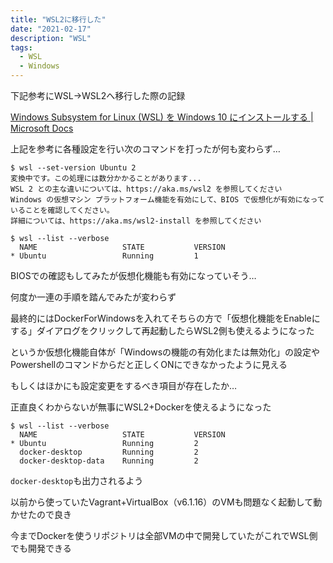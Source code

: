 ```yaml
---
title: "WSL2に移行した"
date: "2021-02-17"
description: "WSL"
tags:
  - WSL
  - Windows
---
```


下記参考にWSL→WSL2へ移行した際の記録

[Windows Subsystem for Linux (WSL) を Windows 10 にインストールする | Microsoft Docs](https://docs.microsoft.com/ja-jp/windows/wsl/install-win10)

上記を参考に各種設定を行い次のコマンドを打ったが何も変わらず…

```
$ wsl --set-version Ubuntu 2
変換中です。この処理には数分かかることがあります...
WSL 2 との主な違いについては、https://aka.ms/wsl2 を参照してください
Windows の仮想マシン プラットフォーム機能を有効にして、BIOS で仮想化が有効になっていることを確認してください。
詳細については、https://aka.ms/wsl2-install を参照してください
```

```
$ wsl --list --verbose
  NAME                   STATE           VERSION
* Ubuntu                 Running         1
```

BIOSでの確認もしてみたが仮想化機能も有効になっていそう…

何度か一連の手順を踏んでみたが変わらず

最終的にはDockerForWindowsを入れてそちらの方で「仮想化機能をEnableにする」ダイアログをクリックして再起動したらWSL2側も使えるようになった

<!-- textlint-disable ja-hiragana-fukushi -->
というか仮想化機能自体が「Windowsの機能の有効化または無効化」の設定やPowershellのコマンドからだと正しくONにできなかったように見える
<!-- textlint-enable ja-hiragana-fukushi -->

もしくはほかにも設定変更をするべき項目が存在したか…

正直良くわからないが無事にWSL2+Dockerを使えるようになった

```
$ wsl --list --verbose
  NAME                   STATE           VERSION
* Ubuntu                 Running         2
  docker-desktop         Running         2
  docker-desktop-data    Running         2
```

`docker-desktop`も出力されるよう

以前から使っていたVagrant+VirtualBox（v6.1.16）のVMも問題なく起動して動かせたので良き

今までDockerを使うリポジトリは全部VMの中で開発していたがこれでWSL側でも開発できる